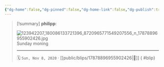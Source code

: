 ```yaml
---
{"dg-home":false,"dg-pinned":false,"dg-home-link":false,"dg-publish":true,"type":"blip","disabled rules":["yaml-title","yaml-title-alias","file-name-heading"],"title":"philipp on instagram @ 2020-11-08","created-date":"2020-11-08T07:52:00","updated-date":"2025-05-02T17:43:07","dg-path":"blips/17878896955902426.md","permalink":"/blips/17878896955902426/","dgPassFrontmatter":true,"created":"2020-11-08T07:52:00","updated":"2025-05-02T17:43:07"}
---
```


> [!summary] **philipp**:
>
> ![123942207_180086133721396_8720965771549207556_n_17878896955902426.jpg](/img/user/attachments/123942207_180086133721396_8720965771549207556_n_17878896955902426.jpg)
> Sunday moning
> - - -
>
> 🗓️ `Sun, Nov 8, 2020` · [[public/blips/17878896955902426\|🔗]]
{ #blip}

